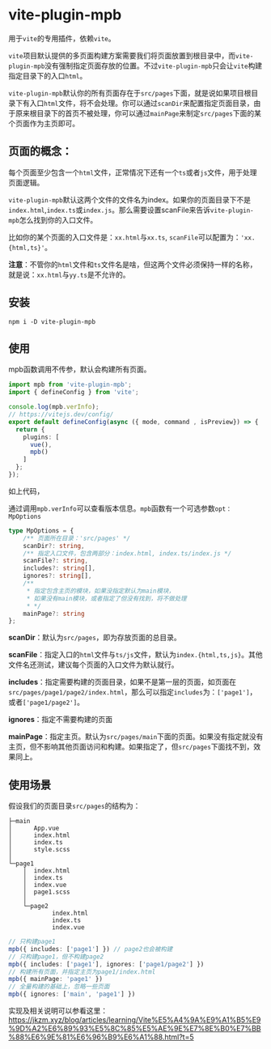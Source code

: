# vite-plugin-mpb

用于`vite`的专用插件，依赖`vite`。

`vite`项目默认提供的多页面构建方案需要我们将页面放置到根目录中，而`vite-plugin-mpb`没有强制指定页面存放的位置。不过`vite-plugin-mpb`只会让`vite`构建指定目录下的入口`html`。

`vite-plugin-mpb`默认你的所有页面存在于`src/pages`下面，就是说如果项目根目录下有入口`html`文件，将不会处理。你可以通过`scanDir`来配置指定页面目录，由于原来根目录下的首页不被处理，你可以通过`mainPage`来制定`src/pages`下面的某个页面作为主页即可。

## 页面的概念：
每个页面至少包含一个`html`文件，正常情况下还有一个`ts`或者`js`文件，用于处理页面逻辑。

`vite-plugin-mpb`默认这两个文件的文件名为index。如果你的页面目录下不是`index.html`,`index.ts`或`index.js`。那么需要设置scanFile来告诉`vite-plugin-mpb`怎么找到你的入口文件。

比如你的某个页面的入口文件是：`xx.html`与`xx.ts`, `scanFile`可以配置为：`'xx.{html,ts}'`。

**注意**：不管你的`html`文件和`ts`文件名是啥，但这两个文件必须保持一样的名称，就是说：`xx.html`与`yy.ts`是不允许的。

## 安装
`npm i -D vite-plugin-mpb`

## 使用
mpb函数调用不传参，默认会构建所有页面。

```typescript
import mpb from 'vite-plugin-mpb';
import { defineConfig } from 'vite';

console.log(mpb.verInfo);
// https://vitejs.dev/config/
export default defineConfig(async ({ mode, command , isPreview}) => {
  return {
    plugins: [
      vue(),
      mpb()
    ]
  };
});

```

如上代码，

通过调用`mpb.verInfo`可以查看版本信息。`mpb`函数有一个可选参数`opt：MpOptions`

```typescript
type MpOptions = {
    /** 页面所在目录：'src/pages' */
    scanDir?: string,
    /** 指定入口文件，包含两部分：index.html, index.ts/index.js */
    scanFile?: string,
    includes?: string[],
    ignores?: string[],
    /**
     * 指定包含主页的模块，如果没指定默认为main模块，
     * 如果没有main模块，或者指定了但没有找到，将不做处理
     * */
    mainPage?: string
};
```

**scanDir**：默认为`src/pages`，即为存放页面的总目录。

**scanFile**：指定入口的`html`文件与`ts/js`文件，默认为`index.{html,ts,js}`。其他文件名还测试，建议每个页面的入口文件为默认就行。

**includes**：指定需要构建的页面目录，如果不是第一层的页面，如页面在`src/pages/page1/page2/index.html`，那么可以指定`includes`为：`['page1']`， 或者`['page1/page2']`。

**ignores**：指定不需要构建的页面

**mainPage**：指定主页。默认为`src/pages/main`下面的页面。如果没有指定就没有主页，但不影响其他页面访问和构建。如果指定了，但`src/pages`下面找不到，效果同上。

## 使用场景
假设我们的页面目录`src/pages`的结构为：

```shell
├─main
│      App.vue
│      index.html
│      index.ts
│      style.scss
│
└─page1
    │  index.html
    │  index.ts
    │  index.vue
    │  page1.scss
    │
    └─page2
            index.html
            index.ts
            index.vue

```

```typescript
// 只构建page1
mpb({ includes: ['page1'] }) // page2也会被构建
// 只构建page1，但不构建page2
mpb({ includes: ['page1'], ignores: ['page1/page2'] })
// 构建所有页面，并指定主页为page1/index.html
mpb({ mainPage: 'page1' })
// 全量构建的基础上，忽略一些页面
mpb({ ignores: ['main', 'page1'] })
```



实现及相关说明可以参看这里：
https://jkzm.xyz/blog/articles/learning/Vite%E5%A4%9A%E9%A1%B5%E9%9D%A2%E6%89%93%E5%8C%85%E5%AE%9E%E7%8E%B0%E7%BB%88%E6%9E%81%E6%96%B9%E6%A1%88.html?t=5